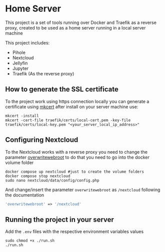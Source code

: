 # Home Server

This project is a set of tools running over Docker and Traefik as a reverse proxy, created to be used as a home server running in a local server machine

This project includes:
  - Pihole
  - Nextcloud
  - Jellyfin
  - Jupyter
  - Traefik (As the reverse proxy)

## How to generate the SSL certificate

To the project work using https connection locally you can generate a certificate using [mkcert](https://github.com/FiloSottile/mkcert) after install on your server machine use:

```shell
mkcert -install
mkcert -cert-file traefik/certs/local-cert.pem -key-file traefik/certs/local-key.pem "<your_server_local_ip_address>"
```

## Configuring Nextcloud

To the Nextcloud works with a reverse proxy you need to change the parameter [overwritewebroot](https://docs.nextcloud.com/server/latest/admin_manual/configuration_server/config_sample_php_parameters.html#overwritewebroot)
to do that you need to go into the docker volume folder

```shell
docker compose up nextcloud #just to create the volume folders
docker compose stop nextcloud
sudo nano nextcloud/data/config/config.php
```

And change/insert the parameter `overwritewebroot` as `/nextcloud` following the documentation

```php
'overwritewebroot' => '/nextcloud'
```

## Running the project in your server

Add the `.env` files with the respective environment variables values

```shell
sudo chmod +x ./run.sh
./run.sh
```
